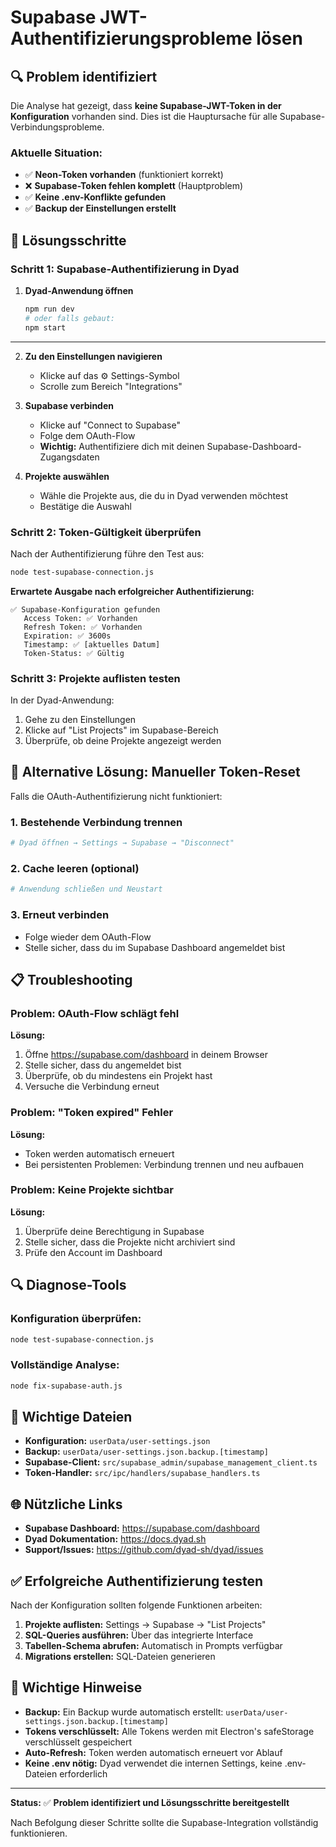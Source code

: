 # Supabase JWT-Authentifizierungsprobleme lösen

## 🔍 Problem identifiziert

Die Analyse hat gezeigt, dass **keine Supabase-JWT-Token in der Konfiguration** vorhanden sind. Dies ist die Hauptursache für alle Supabase-Verbindungsprobleme.

### Aktuelle Situation:

- ✅ **Neon-Token vorhanden** (funktioniert korrekt)
- ❌ **Supabase-Token fehlen komplett** (Hauptproblem)
- ✅ **Keine .env-Konflikte gefunden**
- ✅ **Backup der Einstellungen erstellt**

## 🔧 Lösungsschritte

### Schritt 1: Supabase-Authentifizierung in Dyad

1. **Dyad-Anwendung öffnen**

   ```bash
   npm run dev
   # oder falls gebaut:
   npm start
   ```

---

2. **Zu den Einstellungen navigieren**

   - Klicke auf das ⚙️ Settings-Symbol
   - Scrolle zum Bereich "Integrations"

3. **Supabase verbinden**

   - Klicke auf "Connect to Supabase"
   - Folge dem OAuth-Flow
   - **Wichtig:** Authentifiziere dich mit deinen Supabase-Dashboard-Zugangsdaten

4. **Projekte auswählen**
   - Wähle die Projekte aus, die du in Dyad verwenden möchtest
   - Bestätige die Auswahl

### Schritt 2: Token-Gültigkeit überprüfen

Nach der Authentifizierung führe den Test aus:

```bash
node test-supabase-connection.js
```

**Erwartete Ausgabe nach erfolgreicher Authentifizierung:**

```
✅ Supabase-Konfiguration gefunden
   Access Token: ✅ Vorhanden
   Refresh Token: ✅ Vorhanden
   Expiration: ✅ 3600s
   Timestamp: ✅ [aktuelles Datum]
   Token-Status: ✅ Gültig
```

### Schritt 3: Projekte auflisten testen

In der Dyad-Anwendung:

1. Gehe zu den Einstellungen
2. Klicke auf "List Projects" im Supabase-Bereich
3. Überprüfe, ob deine Projekte angezeigt werden

## 🔄 Alternative Lösung: Manueller Token-Reset

Falls die OAuth-Authentifizierung nicht funktioniert:

### 1. Bestehende Verbindung trennen

```bash
# Dyad öffnen → Settings → Supabase → "Disconnect"
```

### 2. Cache leeren (optional)

```bash
# Anwendung schließen und Neustart
```

### 3. Erneut verbinden

- Folge wieder dem OAuth-Flow
- Stelle sicher, dass du im Supabase Dashboard angemeldet bist

## 📋 Troubleshooting

### Problem: OAuth-Flow schlägt fehl

**Lösung:**

1. Öffne https://supabase.com/dashboard in deinem Browser
2. Stelle sicher, dass du angemeldet bist
3. Überprüfe, ob du mindestens ein Projekt hast
4. Versuche die Verbindung erneut

### Problem: "Token expired" Fehler

**Lösung:**

- Token werden automatisch erneuert
- Bei persistenten Problemen: Verbindung trennen und neu aufbauen

### Problem: Keine Projekte sichtbar

**Lösung:**

1. Überprüfe deine Berechtigung in Supabase
2. Stelle sicher, dass die Projekte nicht archiviert sind
3. Prüfe den Account im Dashboard

## 🔍 Diagnose-Tools

### Konfiguration überprüfen:

```bash
node test-supabase-connection.js
```

### Vollständige Analyse:

```bash
node fix-supabase-auth.js
```

## 📁 Wichtige Dateien

- **Konfiguration:** `userData/user-settings.json`
- **Backup:** `userData/user-settings.json.backup.[timestamp]`
- **Supabase-Client:** `src/supabase_admin/supabase_management_client.ts`
- **Token-Handler:** `src/ipc/handlers/supabase_handlers.ts`

## 🌐 Nützliche Links

- **Supabase Dashboard:** https://supabase.com/dashboard
- **Dyad Dokumentation:** https://docs.dyad.sh
- **Support/Issues:** https://github.com/dyad-sh/dyad/issues

## ✅ Erfolgreiche Authentifizierung testen

Nach der Konfiguration sollten folgende Funktionen arbeiten:

1. **Projekte auflisten:** Settings → Supabase → "List Projects"
2. **SQL-Queries ausführen:** Über das integrierte Interface
3. **Tabellen-Schema abrufen:** Automatisch in Prompts verfügbar
4. **Migrations erstellen:** SQL-Dateien generieren

## 🚨 Wichtige Hinweise

- **Backup:** Ein Backup wurde automatisch erstellt: `userData/user-settings.json.backup.[timestamp]`
- **Tokens verschlüsselt:** Alle Tokens werden mit Electron's safeStorage verschlüsselt gespeichert
- **Auto-Refresh:** Token werden automatisch erneuert vor Ablauf
- **Keine .env nötig:** Dyad verwendet die internen Settings, keine .env-Dateien erforderlich

---

**Status:** ✅ **Problem identifiziert und Lösungsschritte bereitgestellt**

Nach Befolgung dieser Schritte sollte die Supabase-Integration vollständig funktionieren.
